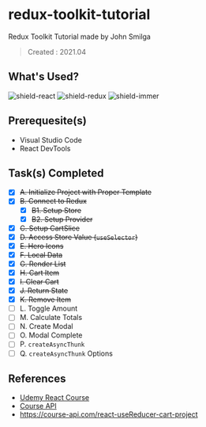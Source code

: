 # redux-toolkit-tutorial

Redux Toolkit Tutorial made by John Smilga
> Created : 2021.04

## What's Used?

![shield-react][shield-react]
![shield-redux][shield-redux]
![shield-immer][sheild-immer]

## Prerequesite(s)

- Visual Studio Code
- React DevTools

## Task(s) Completed
- [x] ~~A. Initialize Project with Proper Template~~
- [x] ~~B. Connect to Redux~~
    - [x] ~~B1. Setup Store~~
    - [x] ~~B2. Setup Provider~~
- [x] ~~C. Setup CartSlice~~
- [x] ~~D. Access Store Value (`useSelector`)~~ 
- [x] ~~E. Hero Icons~~
- [x] ~~F. Local Data~~
- [x] ~~G. Render List~~
- [x] ~~H. Cart Item~~
- [x] ~~I. Clear Cart~~
- [x] ~~J. Return State~~
- [x] ~~K. Remove Item~~
- [ ] L. Toggle Amount
- [ ] M. Calculate Totals
- [ ] N. Create Modal
- [ ] O. Modal Complete
- [ ] P. `createAsyncThunk`
- [ ] Q. `createAsyncThunk` Options

## References

- [Udemy React Course](https://www.udemy.com/course/react-tutorial-and-projects-course/?referralCode=FEE6A921AF07E2563CEF)
- [Course API](https://course-api.com/)
- https://course-api.com/react-useReducer-cart-project


[shield-react]: https://img.shields.io/badge/react-17.x-61DAFB?logo=react&logoColor=61DAFB&style=flat-square
[shield-redux]: https://img.shields.io/badge/redux-1.8.x-764ABC?logo=redux&logoColor=764ABC&style=flat-square

[sheild-immer]: https://img.shields.io/badge/immer-1.8.x-00E7C3?logo=immer&logoColor=00E7C3&style=flat-square